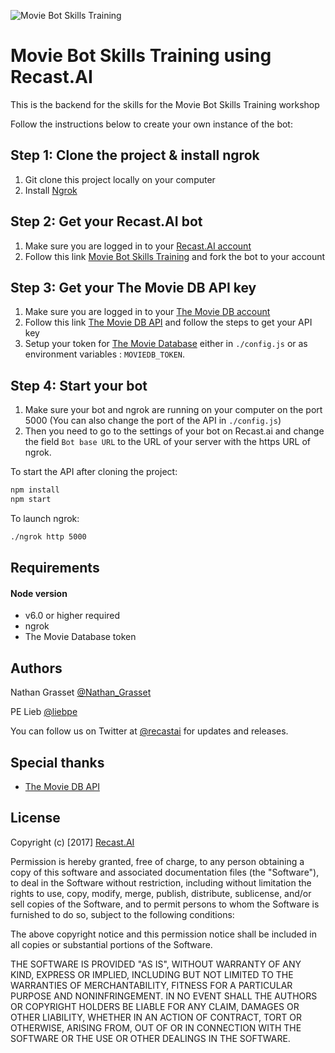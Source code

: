 [logo]: https://github.com/plieb/movie-bot-skills-training/blob/master/assets/logo.png "Movie Bot Skills Training"
![Movie Bot Skills Training][logo]

# Movie Bot Skills Training using Recast.AI

This is the backend for the skills for the Movie Bot Skills Training workshop

Follow the instructions below to create your own instance of the bot:

## Step 1: Clone the project & install ngrok

1. Git clone this project locally on your computer
1. Install [Ngrok](https://ngrok.com/)

## Step 2: Get your Recast.AI bot

1. Make sure you are logged in to your [Recast.AI account](https://recast.ai/)
1. Follow this link [Movie Bot Skills Training](https://recast.ai/pe/movie-bot-skills-training/train) and fork the bot to your account

## Step 3: Get your The Movie DB API key

1. Make sure you are logged in to your [The Movie DB account](https://www.themoviedb.org/login?language=en)
1. Follow this link [The Movie DB API](https://developers.themoviedb.org/3/getting-started) and follow the steps to get your API key
1. Setup your token for [The Movie Database](https://www.themoviedb.org/) either in `./config.js` or as environment variables : `MOVIEDB_TOKEN`.


## Step 4: Start your bot

1. Make sure your bot and ngrok are running on your computer on the port 5000 (You can also change the port of the API in `./config.js`)
1. Then you need to go to the settings of your bot on Recast.ai and change the field `Bot base URL` to the URL of your server with the https URL of ngrok.

To start the API after cloning the project:
```bash
npm install
npm start
```

To launch ngrok:
```bash
./ngrok http 5000
```

## Requirements

#### Node version

- v6.0 or higher required
- ngrok
- The Movie Database token

## Authors

Nathan Grasset [@Nathan_Grasset](https://twitter.com/Nathan_Grasset)

PE Lieb [@liebpe](https://twitter.com/liebpe)

You can follow us on Twitter at [@recastai](https://twitter.com/recastai) for updates and releases.

## Special thanks

- [The Movie DB API](https://developers.themoviedb.org)

## License

Copyright (c) [2017] [Recast.AI](https://recast.ai)

Permission is hereby granted, free of charge, to any person obtaining a copy
of this software and associated documentation files (the "Software"), to deal
in the Software without restriction, including without limitation the rights
to use, copy, modify, merge, publish, distribute, sublicense, and/or sell
copies of the Software, and to permit persons to whom the Software is
furnished to do so, subject to the following conditions:

The above copyright notice and this permission notice shall be included in all
copies or substantial portions of the Software.

THE SOFTWARE IS PROVIDED "AS IS", WITHOUT WARRANTY OF ANY KIND, EXPRESS OR
IMPLIED, INCLUDING BUT NOT LIMITED TO THE WARRANTIES OF MERCHANTABILITY,
FITNESS FOR A PARTICULAR PURPOSE AND NONINFRINGEMENT. IN NO EVENT SHALL THE
AUTHORS OR COPYRIGHT HOLDERS BE LIABLE FOR ANY CLAIM, DAMAGES OR OTHER
LIABILITY, WHETHER IN AN ACTION OF CONTRACT, TORT OR OTHERWISE, ARISING FROM,
OUT OF OR IN CONNECTION WITH THE SOFTWARE OR THE USE OR OTHER DEALINGS IN THE
SOFTWARE.
